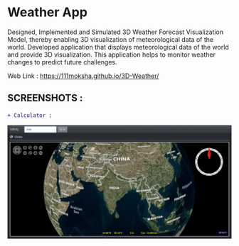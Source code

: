 # Weather App

Designed, Implemented and Simulated 3D Weather Forecast Visualization Model, thereby enabling 3D visualization of meteorological data of the world.
Developed application that displays meteorological data of the world and provide 3D visualization.
This application helps to monitor weather changes to predict future challenges.

Web Link : https://111moksha.github.io/3D-Weather/

## SCREENSHOTS :

```diff
+ Calculator :

```

![Screenshot](Screenshot.png) 

